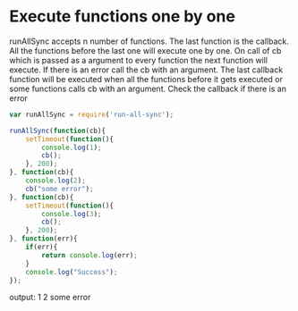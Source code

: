 # Execute functions one by one

runAllSync accepts n number of functions. The last function is the callback. All the functions before the last one will execute one by one. On call of cb which is passed as a argument to every function the next function will execute. If there is an error call the cb with an argument. The last callback function will be executed when all the functions before it gets executed or some functions calls cb with an argument. Check the callback if there is an error

```js
var runAllSync = require('run-all-sync');

runAllSync(function(cb){
	setTimeout(function(){
		console.log(1);
		cb();
	}, 200);
}, function(cb){
	console.log(2);
	cb("some error");
}, function(cb){
	setTimeout(function(){
		console.log(3);
		cb();
	}, 200);
}, function(err){
	if(err){
		return console.log(err);
	}
	console.log("Success");
});
```

output: 
1
2
some error
